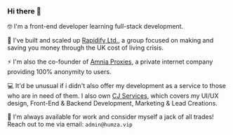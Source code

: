 ### Hi there 👋

🤓 I'm a front-end developer learning full-stack development. 

💸 I've built and scaled up [Rapidify Ltd.](https://rapidify.co.uk), a group focused on making and saving you money through the UK cost of living crisis. 

⚡ I'm also the co-founder of [Amnia Proxies](https://amniaproxies.com), a private internet company providing 100% anonymity to users. 

💻 It'd be unusual if i didn't also offer my development as a service to those who are in need of them. I also own [CJ Services](https://cjservices.store), which covers my UI/UX design, Front-End & Backend Development, Marketing & Lead Creations.

📧 I'm always available for work and consider myself a jack of all trades! Reach out to me via email: ``admin@humza.vip``
